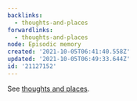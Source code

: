 ```yaml
---
backlinks:
  - thoughts-and-places
forwardlinks:
  - thoughts-and-places
node: Episodic memory
created: '2021-10-05T06:41:40.558Z'
updated: '2021-10-05T06:49:33.644Z'
id: '21127152'
---
```

See [thoughts and places](thoughts-and-places.md). 
